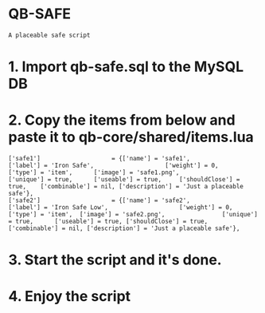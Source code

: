 # QB-SAFE 
    A placeable safe script

# 1. Import qb-safe.sql to the MySQL DB

# 2. Copy the items from below and paste it to qb-core/shared/items.lua

	['safe1']					 = {['name'] = 'safe1', 						['label'] = 'Iron Safe',					['weight'] = 0,			['type'] = 'item', 		['image'] = 'safe1.png',				['unique'] = true, 		['useable'] = true, 	['shouldClose'] = true,    ['combinable'] = nil, ['description'] = 'Just a placeable safe'},
    ['safe2']					 = {['name'] = 'safe2', 					['label'] = 'Iron Safe Low',					['weight'] = 0,			['type'] = 'item', 	['image'] = 'safe2.png',				['unique'] = true, 		['useable'] = true, ['shouldClose'] = true,    ['combinable'] = nil, ['description'] = 'Just a placeable safe'},

# 3. Start the script and it's done. 

# 4. Enjoy the script